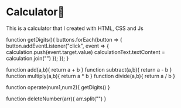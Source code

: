 # Calculator🐉
This is a calculator that I created with HTML, CSS and Js


function getDigits(){
    buttons.forEach(button => {
        button.addEventListener("click", event => {
            calculation.push(event.target.value)
            calculationText.textContent = calculation.join("")
        });
      });
}




function add(a,b){
    return a + b
}
function subtract(a,b){
    return a - b
}
function multiply(a,b){
    return a * b
}
function divide(a,b){
    return a / b
}


function operate(num1,num2){
    getDigits()
}


function deleteNumber(arr){
    arr.split("")
}